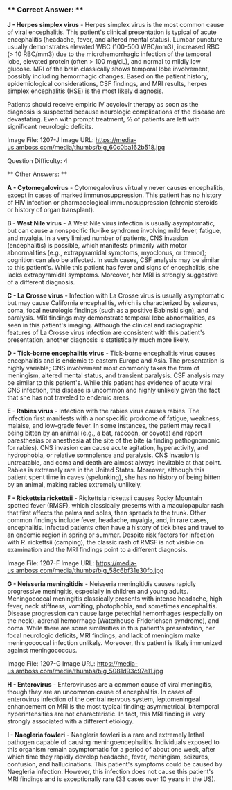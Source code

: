 ### ** Correct Answer: **

**J - Herpes simplex virus** - Herpes simplex virus is the most common cause of viral encephalitis. This patient's clinical presentation is typical of acute encephalitis (headache, fever, and altered mental status). Lumbar puncture usually demonstrates elevated WBC (100–500 WBC/mm3), increased RBC (> 10 RBC/mm3) due to the microhemorrhagic infection of the temporal lobe, elevated protein (often > 100 mg/dL), and normal to mildly low glucose. MRI of the brain classically shows temporal lobe involvement, possibly including hemorrhagic changes. Based on the patient history, epidemiological considerations, CSF findings, and MRI results, herpes simplex encephalitis (HSE) is the most likely diagnosis.

Patients should receive empiric IV acyclovir therapy as soon as the diagnosis is suspected because neurologic complications of the disease are devastating. Even with prompt treatment, ⅔ of patients are left with significant neurologic deficits.

Image File: 1207-J
Image URL: https://media-us.amboss.com/media/thumbs/big_60c0ba162b518.jpg

Question Difficulty: 4

** Other Answers: **

**A - Cytomegalovirus** - Cytomegalovirus virtually never causes encephalitis, except in cases of marked immunosuppression. This patient has no history of HIV infection or pharmacological immunosuppression (chronic steroids or history of organ transplant).

**B - West Nile virus** - A West Nile virus infection is usually asymptomatic, but can cause a nonspecific flu-like syndrome involving mild fever, fatigue, and myalgia. In a very limited number of patients, CNS invasion (encephalitis) is possible, which manifests primarily with motor abnormalities (e.g., extrapyramidal symptoms, myoclonus, or tremor); cognition can also be affected. In such cases, CSF analysis may be similar to this patient's. While this patient has fever and signs of encephalitis, she lacks extrapyramidal symptoms. Moreover, her MRI is strongly suggestive of a different diagnosis.

**C - La Crosse virus** - Infection with La Crosse virus is usually asymptomatic but may cause California encephalitis, which is characterized by seizures, coma, focal neurologic findings (such as a positive Babinski sign), and paralysis. MRI findings may demonstrate temporal lobe abnormalities, as seen in this patient's imaging. Although the clinical and radiographic features of La Crosse virus infection are consistent with this patient's presentation, another diagnosis is statistically much more likely.

**D - Tick-borne encephalitis virus** - Tick-borne encephalitis virus causes encephalitis and is endemic to eastern Europe and Asia. The presentation is highly variable; CNS involvement most commonly takes the form of meningism, altered mental status, and transient paralysis. CSF analysis may be similar to this patient's. While this patient has evidence of acute viral CNS infection, this disease is uncommon and highly unlikely given the fact that she has not traveled to endemic areas.

**E - Rabies virus** - Infection with the rabies virus causes rabies. The infection first manifests with a nonspecific prodrome of fatigue, weakness, malaise, and low-grade fever. In some instances, the patient may recall being bitten by an animal (e.g., a bat, raccoon, or coyote) and report paresthesias or anesthesia at the site of the bite (a finding pathognomonic for rabies). CNS invasion can cause acute agitation, hyperactivity, and hydrophobia, or relative somnolence and paralysis. CNS invasion is untreatable, and coma and death are almost always inevitable at that point. Rabies is extremely rare in the United States. Moreover, although this patient spent time in caves (spelunking), she has no history of being bitten by an animal, making rabies extremely unlikely.

**F - Rickettsia rickettsii** - Rickettsia rickettsii causes Rocky Mountain spotted fever (RMSF), which classically presents with a maculopapular rash that first affects the palms and soles, then spreads to the trunk. Other common findings include fever, headache, myalgia, and, in rare cases, encephalitis. Infected patients often have a history of tick bites and travel to an endemic region in spring or summer. Despite risk factors for infection with R. rickettsii (camping), the classic rash of RMSF is not visible on examination and the MRI findings point to a different diagnosis.

Image File: 1207-F
Image URL: https://media-us.amboss.com/media/thumbs/big_58c6bf31e30fb.jpg

**G - Neisseria meningitidis** - Neisseria meningitidis causes rapidly progressive meningitis, especially in children and young adults. Meningococcal meningitis classically presents with intense headache, high fever, neck stiffness, vomiting, photophobia, and sometimes encephalitis. Disease progression can cause large petechial hemorrhages (especially on the neck), adrenal hemorrhage (Waterhouse-Friderichsen syndrome), and coma. While there are some similarities in this patient's presentation, her focal neurologic deficits, MRI findings, and lack of meningism make meningococcal infection unlikely. Moreover, this patient is likely immunized against meningococcus.

Image File: 1207-G
Image URL: https://media-us.amboss.com/media/thumbs/big_5081d93c97e11.jpg

**H - Enterovirus** - Enteroviruses are a common cause of viral meningitis, though they are an uncommon cause of encephalitis. In cases of enterovirus infection of the central nervous system, leptomeningeal enhancement on MRI is the most typical finding; asymmetrical, bitemporal hyperintensities are not characteristic. In fact, this MRI finding is very strongly associated with a different etiology.

**I - Naegleria fowleri** - Naegleria fowleri is a rare and extremely lethal pathogen capable of causing meningoencephalitis. Individuals exposed to this organism remain asymptomatic for a period of about one week, after which time they rapidly develop headache, fever, meningism, seizures, confusion, and hallucinations. This patient's symptoms could be caused by Naegleria infection. However, this infection does not cause this patient's MRI findings and is exceptionally rare (33 cases over 10 years in the US).

